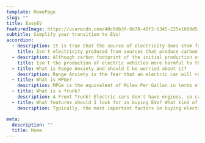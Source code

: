 ```yaml
---
template: HomePage
slug: ""
title: EasyEV
featuredImage: https://ucarecdn.com/40c0db3f-9d78-40f2-b345-225e1660d519/
subtitle: Simplify your transition to EVs!
accordion:
  - description: It is true that the source of electricity does stem from polluting sources, however, electric vehicles create flexibility in the choice between these polluting options and renewable sources, while this flexibility does not exist with gas vehicles. If we were to stick with gas vehicles, there would be no opportunity to transition to a cleaner and more sustainable future.
    title: Isn't electricity produced from sources that produce carbon?
  - description: Although carbon footprint of the initial production of an electric vehicle may be larger than its gas vehicle equivalent, the overall lifetime carbon footprint of the electric vehicle is still substantially better. For reference, the graph above (https://www.carbonbrief.org/factcheck-how-electric-vehicles-help-to-tackle-climate-change) shows the overall carbon emissions produced throughout the lifecycle of a typical European gas car, a hybrid Toyota Prius Eco, and an all-electric Nissan Leaf.
    title: Isn't the production of electric vehicles more harmful to the environment than gas vehicles?
  - title: What is Range Anxiety and should I be worried about it?
    description: Range Anxiety is the fear that an electric car will run out of battery and be unable to reach a charging station. In rare instances, this could be a possibility similar to gas vehicles running out of gas. However, as time goes on, battery technology and electric charging station infrastructure advances, this issue will be alleviated. In the figure above (https://evadoption.com/ev-charging-stations-statistics), it shows that the number of electric cars are being adopted at an exponential rate and the number of charging stations are also being built at a quicker rate to support the growing number of electric cars. Many car companies are dedicated to increasing the number of charging stations through companies such as EVgo and ChargePoint, as well as Tesla building out its own network of Superchargers.  
  - title: What is MPGe?
    description: MPGe is the equivalent of Miles Per Gallon in terms of electric cars and describes the efficiency of the vehicle. 1 MPGe is about 1 mile per 33.7 kilowatt-hours (kWh). A kilowatt-hour is a measure of energy usage and is commonly used when describing electric cars.  
  - title: What is a frunk?
    description: A Front Trunk! Electric cars don't have engines, so car companies will oftentimes utilize the extra space in the form of a trunk at the front of the vehicle for additional storage. 
  - title: What features should I look for in buying EVs? What kind of EV is best?
    description: Typically, the most important factors in buying electric cars are the range, charging infrastructure and speed, in addition to other essential car features such as interior, seats, design, and safety. Oftentimes, it will come down to what you use the vehicle for - whether it be for short work commutes, long travels, or to take advantage of lightning quick acceleration! Take our EV Quiz to find an EV that satisfies all of your needs or explore a myriad of EV options on the Explore tab!

meta:
  description: ""
  title: Home
---
```


